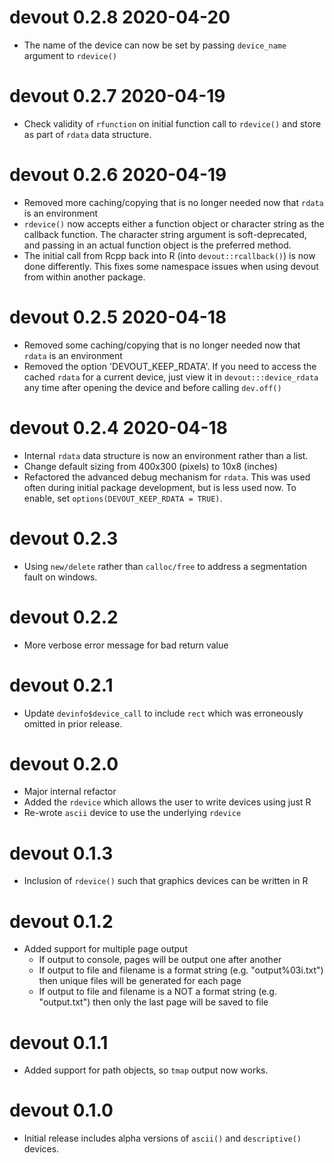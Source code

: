 
# devout 0.2.8 2020-04-20

* The name of the device can now be set by passing `device_name` 
  argument to `rdevice()`

# devout 0.2.7 2020-04-19

* Check validity of `rfunction` on initial function call to `rdevice()` and store
  as part of `rdata` data structure.

# devout 0.2.6 2020-04-19

* Removed more caching/copying that is no longer needed now that `rdata` is 
  an environment
* `rdevice()` now accepts either a function object or character string as
  the callback function. The character string argument is soft-deprecated, 
  and passing in an actual function object is the preferred method.
* The initial call from Rcpp back into R (into `devout::rcallback()`) is now 
  done differently. This fixes some namespace issues when using devout 
  from within another package.

# devout 0.2.5 2020-04-18

* Removed some caching/copying that is no longer needed now that `rdata` is 
  an environment
* Removed the option 'DEVOUT_KEEP_RDATA'. If you need to access the cached
  `rdata` for a current device, just view it in `devout:::device_rdata`
  any time after opening the device and before calling `dev.off()`

# devout 0.2.4 2020-04-18

* Internal `rdata` data structure is now an environment rather than a list.
* Change default sizing from 400x300 (pixels) to 10x8 (inches)
* Refactored the advanced debug mechanism for `rdata`.  This was used often during 
  initial package development, but is less used now.  To enable, set
  `options(DEVOUT_KEEP_RDATA = TRUE)`.

# devout 0.2.3

* Using `new/delete` rather than `calloc/free` to address a segmentation fault on windows.

# devout 0.2.2

* More verbose error message for bad return value

# devout 0.2.1

* Update `devinfo$device_call` to include `rect` which was erroneously omitted in 
  prior release.

# devout 0.2.0

* Major internal refactor
* Added the `rdevice` which allows the user to write devices using just R
* Re-wrote `ascii` device to use the underlying `rdevice`

# devout 0.1.3

* Inclusion of `rdevice()` such that graphics devices can be written in R


# devout 0.1.2

* Added support for multiple page output
    * If output to console, pages will be output one after another
    * If output to file and filename is a format string (e.g. "output%03i.txt") then
      unique files will be generated for each page
    * If output to file and filename is a NOT a format string (e.g. "output.txt") then
      only the last page will be saved to file
      

# devout 0.1.1

* Added support for path objects, so `tmap` output now works.


# devout 0.1.0

* Initial release includes alpha versions of `ascii()` and `descriptive()` devices.
